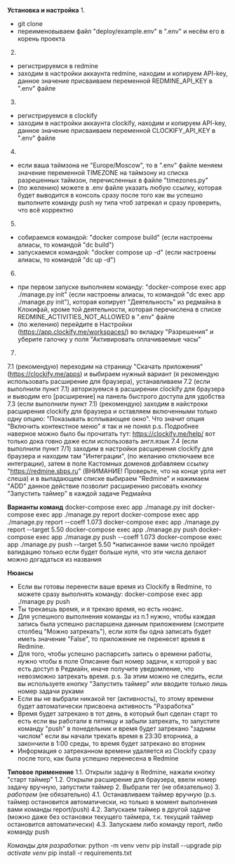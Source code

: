 **Установка и настройка**
1.
- git clone <repo>
- переименовываем файл "deploy/example.env" в ".env" и несём его в корень проекта
2.
- регистрируемся в redmine
- заходим в настройки аккаунта redmine, находим и копируем API-key, данное значение присваиваем переменной REDMINE_API_KEY в ".env" файле
3.
- регистрируемся в clockify
- заходим в настройки аккаунта clockify, находим и копируем API-key, данное значение присваиваем переменной CLOCKIFY_API_KEY в ".env" файле
4.
- если ваша таймзона не "Europe/Moscow", то в ".env" файле меняем значение переменной TIMEZONE на таймзону из списка разрешенных таймзон, перечисленных в файле "timezones.py"
- (по желению) можете в .env файле указать любую ссылку, которая будет выводится в консоль сразу после того как вы успешно выполните команду push
ну типа чтоб затрекал и сразу проверить, что всё корректно
5.
- собираемся командой: "docker compose build" (если настроены алиасы, то командой "dc build")
- запускаемся командой: "docker compose up -d" (если настроены алиасы, то командой "dc up -d")
6.
- при первом запуске выполняем команду: "docker-compose exec app ./manage.py init" (если настроены алиасы, то командой "dc exec app ./manage.py init"),
которая копирует "Деятельность" из редмайна в Клокифай, кроме той деятельности, которая перечислена в списке REDMINE_ACTIVITIES_NOT_ALLOWED в ".env" файле
- (по желению) перейдите в Настройки (https://app.clockify.me/workspaces/) во вкладку "Разрешения" и уберите галочку у поля "Активировать оплачиваемые часы"
7.
7.1 (рекомендую) переходим на страницу "Скачать приложения" (https://clockify.me/apps) и выбираем нужный вариант (я рекомендую использовать расширение для браузера), устанавливаем
7.2 (если выполнили пункт 7.1) авторизуемся в расширении clockify для браузера и выводим его [расширение] на панель быстрого доступа для удобства
7.3 (если выполнили пункт 7.1) (рекомендую) заходим в найстроки расширения clockify для браузера и оставляем включенными только одну опцию: "Показывать всплывающее окно".
Что значит опция "Включить контекстное меню" я так и не понял
p.s. Подробнее наверное можно было бы прочитать тут: https://clockify.me/help/ вот только дока говно даже если использовать англ.язык
7.4 (если выполнили пункт 7/1) заходим в настройки расширения clockify для браузера и находим там "Интеграции", (по желанию отключаем все интеграции),
затем в поле Кастомных доменов добавляем ссылку "https://redmine.sbps.ru" (ВНИМАНИЕ! Проверьте, что на конце урла нет слеша) и в выпадающем списке выбираем "Redmine" и нажимаем "ADD"
данное действие позволит расширению рисовать кнопку "Запустить таймер" в каждой задаче Редмайна

**Варианты команд**
docker-compose exec app ./manage.py init
docker-compose exec app ./manage.py report
docker-compose exec app ./manage.py report --coeff 1.073
docker-compose exec app ./manage.py report --target 5.50
docker-compose exec app ./manage.py push
docker-compose exec app ./manage.py push --coeff 1.073
docker-compose exec app ./manage.py push --target 5.50
*написанное вами число пройдет валидацию только если будет больше нуля, что эти числа делают можно догадаться из названия

**Нюансы**
- Если вы готовы перенести ваше время из Clockify в Redmine, то можете сразу выполнять команду:
docker-compose exec app ./manage.py push
- Ты трекаешь время, и я трекаю время, но есть нюанс.
- Для успешного выполнения команды из п.1 нужно, чтобы каждая запись была успешно распаршена данным приложением (смотрите столбец "Можно затрекать"),
если хотя бы одна записать будет иметь значение "False", то приложение не перенесет время в Redmine.
- Для того, чтобы успешно распарсить запись о времени работы, нужно чтобы в поле Описание был номер задачи, к которой у вас есть доступ в Редмайн,
иначе получите уведомление, что невозможно затрекать время.
p.s. За этим можно не следить, если вы используете кнопку "Запустить таймер" или вводите только лишь номер задачи руками
- Если вы не выбрали никакой тег (активность), то этому времени будет автоматически присвоена активность "Разработка"
- Время будет затрекано в тот день, в который был сделан старт
то есть если вы работали в пятницу и забыли затрекать, то запустите команду "push" в понедельник и время будет затрекано "задним числом"
если вы начали трекать время в 23:30 вторника, а закончили в 1:00 среды, то время будет затрекано во вторник
- Информация о затреканном времени удаляется из Clockify сразу после того, как была успешно перенесена в Redmine

**Типовое применение**
1.1. Открыли задачу в Redmine, нажали кнопку "старт таймер"
1.2. Открыли расширение для браузера, ввели номер задачу вручную, запустили таймер
2. Выбрали тег (не обязательно)
3. *работаем* (не обязательно)
4.1. Останавливаем таймер вручную (p.s. таймер остановится автоматически, но только в момент выполнения вами команды report/push)
4.2. Запускаем таймер в другой задаче (можно даже без остановки текущего таймера, т.к. текущий таймер остановится автоматически)
4.3. Запускаем либо команду report, либо команду push


*Команды для разработки:*
python -m venv venv
pip install --upgrade pip
*activate venv*
pip install -r requirements.txt
